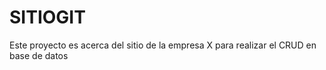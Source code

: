 # SITIOGIT
Este proyecto es acerca del sitio de la empresa X para realizar el CRUD en base de datos
